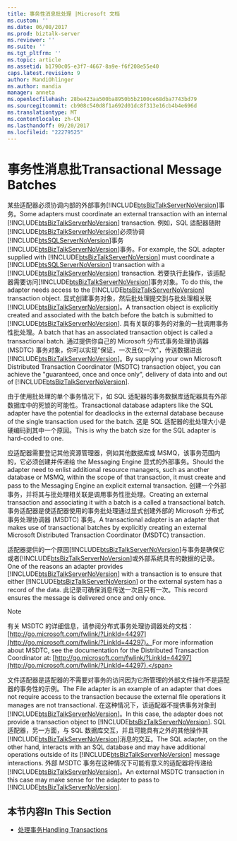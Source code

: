 ```yaml
---
title: 事务性消息批处理 |Microsoft 文档
ms.custom: ''
ms.date: 06/08/2017
ms.prod: biztalk-server
ms.reviewer: ''
ms.suite: ''
ms.tgt_pltfrm: ''
ms.topic: article
ms.assetid: b1790c05-e3f7-4667-8a9e-f6f208e55e40
caps.latest.revision: 9
author: MandiOhlinger
ms.author: mandia
manager: anneta
ms.openlocfilehash: 28be423aa500ba8950b5b2100ce68dba7743bd79
ms.sourcegitcommit: cb908c540d8f1a692d01dc8f313e16cb4b4e696d
ms.translationtype: MT
ms.contentlocale: zh-CN
ms.lasthandoff: 09/20/2017
ms.locfileid: "22279525"
---
```

# <a name="transactional-message-batches"></a><span data-ttu-id="83d4a-102">事务性消息批</span><span class="sxs-lookup"><span data-stu-id="83d4a-102">Transactional Message Batches</span></span>
<span data-ttu-id="83d4a-103">某些适配器必须协调内部的外部事务[!INCLUDE[btsBizTalkServerNoVersion](../includes/btsbiztalkservernoversion-md.md)]事务。</span><span class="sxs-lookup"><span data-stu-id="83d4a-103">Some adapters must coordinate an external transaction with an internal [!INCLUDE[btsBizTalkServerNoVersion](../includes/btsbiztalkservernoversion-md.md)] transaction.</span></span> <span data-ttu-id="83d4a-104">例如，SQL 适配器随附[!INCLUDE[btsBizTalkServerNoVersion](../includes/btsbiztalkservernoversion-md.md)]必须协调[!INCLUDE[btsSQLServerNoVersion](../includes/btssqlservernoversion-md.md)]事务[!INCLUDE[btsBizTalkServerNoVersion](../includes/btsbiztalkservernoversion-md.md)]事务。</span><span class="sxs-lookup"><span data-stu-id="83d4a-104">For example, the SQL adapter supplied with [!INCLUDE[btsBizTalkServerNoVersion](../includes/btsbiztalkservernoversion-md.md)] must coordinate a [!INCLUDE[btsSQLServerNoVersion](../includes/btssqlservernoversion-md.md)] transaction with a [!INCLUDE[btsBizTalkServerNoVersion](../includes/btsbiztalkservernoversion-md.md)] transaction.</span></span> <span data-ttu-id="83d4a-105">若要执行此操作，该适配器需要访问[!INCLUDE[btsBizTalkServerNoVersion](../includes/btsbiztalkservernoversion-md.md)]事务对象。</span><span class="sxs-lookup"><span data-stu-id="83d4a-105">To do this, the adapter needs access to the [!INCLUDE[btsBizTalkServerNoVersion](../includes/btsbiztalkservernoversion-md.md)] transaction object.</span></span> <span data-ttu-id="83d4a-106">显式创建事务对象，然后批处理提交到与批处理相关联[!INCLUDE[btsBizTalkServerNoVersion](../includes/btsbiztalkservernoversion-md.md)]。</span><span class="sxs-lookup"><span data-stu-id="83d4a-106">A transaction object is explicitly created and associated with the batch before the batch is submitted to [!INCLUDE[btsBizTalkServerNoVersion](../includes/btsbiztalkservernoversion-md.md)].</span></span> <span data-ttu-id="83d4a-107">具有关联的事务的对象的一批调用事务性批处理。</span><span class="sxs-lookup"><span data-stu-id="83d4a-107">A batch that has an associated transaction object is called a transactional batch.</span></span> <span data-ttu-id="83d4a-108">通过提供你自己的 Microsoft 分布式事务处理协调器 (MSDTC) 事务对象，你可以实现"保证，一次且仅一次"，传送数据进出[!INCLUDE[btsBizTalkServerNoVersion](../includes/btsbiztalkservernoversion-md.md)]。</span><span class="sxs-lookup"><span data-stu-id="83d4a-108">By supplying your own Microsoft Distributed Transaction Coordinator (MSDTC) transaction object, you can achieve the "guaranteed, once and once only", delivery of data into and out of [!INCLUDE[btsBizTalkServerNoVersion](../includes/btsbiztalkservernoversion-md.md)].</span></span>  
  
 <span data-ttu-id="83d4a-109">由于使用批处理的单个事务情况下，如 SQL 适配器的事务数据库适配器具有外部数据库中的死锁的可能性。</span><span class="sxs-lookup"><span data-stu-id="83d4a-109">Transactional database adapters like the SQL adapter have the potential for deadlocks in the external database because of the single transaction used for the batch.</span></span> <span data-ttu-id="83d4a-110">这是 SQL 适配器的批处理大小是硬编码到其中一个原因。</span><span class="sxs-lookup"><span data-stu-id="83d4a-110">This is why the batch size for the SQL adapter is hard-coded to one.</span></span>  
  
 <span data-ttu-id="83d4a-111">应适配器需要登记其他资源管理器，例如其他数据库或 MSMQ，该事务范围内的，它必须创建并传递给 the Messaging Engine 显式的外部事务。</span><span class="sxs-lookup"><span data-stu-id="83d4a-111">Should the adapter need to enlist additional resource managers, such as another database or MSMQ, within the scope of that transaction, it must create and pass to the Messaging Engine an explicit external transaction.</span></span> <span data-ttu-id="83d4a-112">创建一个外部事务，并将其与批处理相关联是调用事务性批处理。</span><span class="sxs-lookup"><span data-stu-id="83d4a-112">Creating an external transaction and associating it with a batch is a called a transactional batch.</span></span> <span data-ttu-id="83d4a-113">事务适配器是使适配器使用的事务批处理通过显式创建外部的 Microsoft 分布式事务处理协调器 (MSDTC) 事务。</span><span class="sxs-lookup"><span data-stu-id="83d4a-113">A transactional adapter is an adapter that makes use of transactional batches by explicitly creating an external Microsoft Distributed Transaction Coordinator (MSDTC) transaction.</span></span>  
  
 <span data-ttu-id="83d4a-114">适配器提供的一个原因[!INCLUDE[btsBizTalkServerNoVersion](../includes/btsbiztalkservernoversion-md.md)]与事务是确保它或者[!INCLUDE[btsBizTalkServerNoVersion](../includes/btsbiztalkservernoversion-md.md)]或外部系统具有的数据的记录。</span><span class="sxs-lookup"><span data-stu-id="83d4a-114">One of the reasons an adapter provides [!INCLUDE[btsBizTalkServerNoVersion](../includes/btsbiztalkservernoversion-md.md)] with a transaction is to ensure that either [!INCLUDE[btsBizTalkServerNoVersion](../includes/btsbiztalkservernoversion-md.md)] or the external system has a record of the data.</span></span> <span data-ttu-id="83d4a-115">此记录可确保消息传送一次且只有一次。</span><span class="sxs-lookup"><span data-stu-id="83d4a-115">This record ensures the message is delivered once and only once.</span></span>  
  
> [!NOTE]
>  <span data-ttu-id="83d4a-116">有关 MSDTC 的详细信息，请参阅分布式事务处理协调器处的文档： [http://go.microsoft.com/fwlink/?LinkId=44297](http://go.microsoft.com/fwlink/?LinkId=44297)。</span><span class="sxs-lookup"><span data-stu-id="83d4a-116">For more information about MSDTC, see the documentation for the Distributed Transaction Coordinator at: [http://go.microsoft.com/fwlink/?LinkId=44297](http://go.microsoft.com/fwlink/?LinkId=44297).</span></span>  
  
 <span data-ttu-id="83d4a-117">文件适配器是适配器的不需要对事务的访问因为它所管理的外部文件操作不是适配器的事务性的示例。</span><span class="sxs-lookup"><span data-stu-id="83d4a-117">The File adapter is an example of an adapter that does not require access to the transaction because the external file operations it manages are not transactional.</span></span> <span data-ttu-id="83d4a-118">在这种情况下，该适配器不提供事务对象到[!INCLUDE[btsBizTalkServerNoVersion](../includes/btsbiztalkservernoversion-md.md)]。</span><span class="sxs-lookup"><span data-stu-id="83d4a-118">In this case, the adapter does not provide a transaction object to [!INCLUDE[btsBizTalkServerNoVersion](../includes/btsbiztalkservernoversion-md.md)].</span></span> <span data-ttu-id="83d4a-119">SQL 适配器，另一方面，与 SQL 数据库交互，并且可能具有之外的其他操作其[!INCLUDE[btsBizTalkServerNoVersion](../includes/btsbiztalkservernoversion-md.md)]消息的交互。</span><span class="sxs-lookup"><span data-stu-id="83d4a-119">The SQL adapter, on the other hand, interacts with an SQL database and may have additional operations outside of its [!INCLUDE[btsBizTalkServerNoVersion](../includes/btsbiztalkservernoversion-md.md)] message interactions.</span></span> <span data-ttu-id="83d4a-120">外部 MSDTC 事务在这种情况下可能有意义的适配器将传递给[!INCLUDE[btsBizTalkServerNoVersion](../includes/btsbiztalkservernoversion-md.md)]。</span><span class="sxs-lookup"><span data-stu-id="83d4a-120">An external MSDTC transaction in this case may make sense for the adapter to pass to [!INCLUDE[btsBizTalkServerNoVersion](../includes/btsbiztalkservernoversion-md.md)].</span></span>  
  
## <a name="in-this-section"></a><span data-ttu-id="83d4a-121">本节内容</span><span class="sxs-lookup"><span data-stu-id="83d4a-121">In This Section</span></span>  
  
-   [<span data-ttu-id="83d4a-122">处理事务</span><span class="sxs-lookup"><span data-stu-id="83d4a-122">Handling Transactions</span></span>](../core/handling-transactions.md)